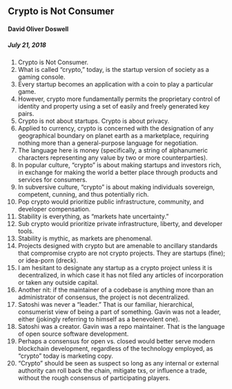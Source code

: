 ## Crypto is Not Consumer

#### David Oliver Doswell

##### July 21, 2018

1. Crypto is Not Consumer.
2. What is called “crypto,” today, is the startup version of society as a gaming console.
3. Every startup becomes an application with a coin to play a particular game.
4. However, crypto more fundamentally permits the proprietary control of identity and property using a set of easily and freely generated key pairs.
5. Crypto is not about startups. Crypto is about privacy.
6. Applied to currency, crypto is concerned with the designation of any geographical boundary on planet earth as a marketplace, requiring nothing more than a general-purpose language for negotiation.
7. The language here is money (specifically, a string of alphanumeric characters representing any value by two or more counterparties).
8. In popular culture, “crypto” is about making startups and investors rich, in exchange for making the world a better place through products and services for consumers.
9. In subversive culture, “crypto” is about making individuals sovereign, competent, cunning, and thus potentially rich.
10. Pop crypto would prioritize public infrastructure, community, and developer compensation.
11. Stability is everything, as “markets hate uncertainty.”
12. Sub crypto would prioritize private infrastructure, liberty, and developer tools.
13. Stability is mythic, as markets are phenomenal.
14. Projects designed with crypto but are amenable to ancillary standards that compromise crypto are not crypto projects. They are startups (fine); or idea-porn (dreck).
15. I am hesitant to designate any startup as a crypto project unless it is decentralized, in which case it has not filed any articles of incorporation or taken any outside capital.
16. Another nit: if the maintainer of a codebase is anything more than an administrator of consensus, the project is not decentralized.
17. Satoshi was never a “leader.” That is our familiar, hierarchical, consumerist view of being a part of something. Gavin was not a leader, either (jokingly referring to himself as a benevolent one).
18. Satoshi was a creator. Gavin was a repo maintainer. That is the language of open source software development.
19. Perhaps a consensus for open vs. closed would better serve modern blockchain development, regardless of the technology employed, as “crypto” today is marketing copy.
20. “Crypto” should be seen as suspect so long as any internal or external authority can roll back the chain, mitigate txs, or influence a trade, without the rough consensus of participating players.   

